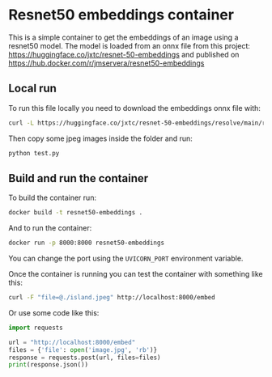 # Resnet50 embeddings container

This is a simple container to get the embeddings of an image using a resnet50 model. The model is loaded from an onnx file from this project: https://huggingface.co/jxtc/resnet-50-embeddings and published on https://hub.docker.com/r/jmservera/resnet50-embeddings


## Local run

To run this file locally you need to download the embeddings onnx file with:

```bash
curl -L https://huggingface.co/jxtc/resnet-50-embeddings/resolve/main/resnet50_embeddings.onnx -o resnet50_embeddings.onnx
```

Then copy some jpeg images inside the folder and run:

```bash
python test.py
```

## Build and run the container

To build the container run:

```bash
docker build -t resnet50-embeddings .
```

And to run the container:

```bash
docker run -p 8000:8000 resnet50-embeddings
```

You can change the port using the `UVICORN_PORT` environment variable.

Once the container is running you can test the container with something like this:

```bash
curl -F "file=@./island.jpeg" http://localhost:8000/embed
```

Or use some code like this:

```python
import requests

url = "http://localhost:8000/embed"
files = {'file': open('image.jpg', 'rb')}
response = requests.post(url, files=files)
print(response.json())
```